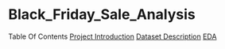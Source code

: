 # Black_Friday_Sale_Analysis
Table Of Contents
<a href="Project Introduction">Project Introduction</a>
<a href="Project Introduction">Dataset Description</a>
<a href="Project Introduction">EDA</a>

 


